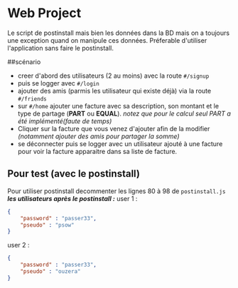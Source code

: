 # Web Project

Le  script de postinstall mais bien les données dans la BD mais on a toujours une exception quand on manipule ces données.
Préferable d'utiliser l'application sans faire le postinstall.

##scénario 
 - creer d'abord des utilisateurs (2 au moins) avec la route `#/signup` 
 - puis se logger avec `#/login`
 - ajouter des amis (parmis les utilisateur qui existe déjà) via la route `#/friends`
 - sur `#/home` ajouter une facture avec sa description, son montant et le type de partage (**PART** ou **EQUAL**). *notez que pour le calcul seul PART a été implémenté(faute de temps)*
 - Cliquer sur la facture que vous venez d'ajouter afin de la modifier *(notamment ajouter des amis pour partager la somme)* 
 - se déconnecter puis se logger avec un utilisateur ajouté à une facture pour voir la facture apparaitre dans sa liste de facture.

## Pour test (avec le postinstall)
Pour utiliser postinstall decommenter les lignes 80 à  98 de `postinstall.js`
***les utilisateurs après le postinstall :*** 
user 1 : 
```json
{
	"password" : "passer33",
    "pseudo" : "psow"
}
```
user 2 :
```json
{
	"password" : "passer33",
    "pseudo" : "ouzera"
}
```